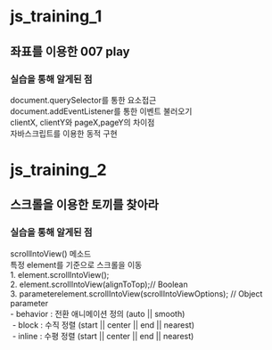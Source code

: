 # js_training_1

<h2> 좌표를 이용한 007 play </h2>

<h3> 실습을 통해 알게된 점 </h3>

<p> document.querySelector를 통한 요소접근 <br>
document.addEventListener를 통한 이벤트 불러오기 <br>
clientX, clientY와 pageX,pageY의 차이점 <br>
자바스크립트를 이용한 동적 구현</p>

# js_training_2

<h2> 스크롤을 이용한 토끼를 찾아라 </h2>

<h3> 실습을 통해 알게된 점 </h3>

<p> scrollIntoView() 메소드 <br>
특정 element를 기준으로 스크롤을 이동 <br>
1. element.scrollIntoView(); <br>
2. element.scrollIntoView(alignToTop);// Boolean  <br>
3. parameterelement.scrollIntoView(scrollIntoViewOptions); // Object parameter <br>
 - behavior : 전환 애니메이션 정의 (auto || smooth) <br>
 - block : 수직 정렬 (start || center || end || nearest) <br>
 - inline : 수평 정렬 (start || center || end || nearest)
</p>
